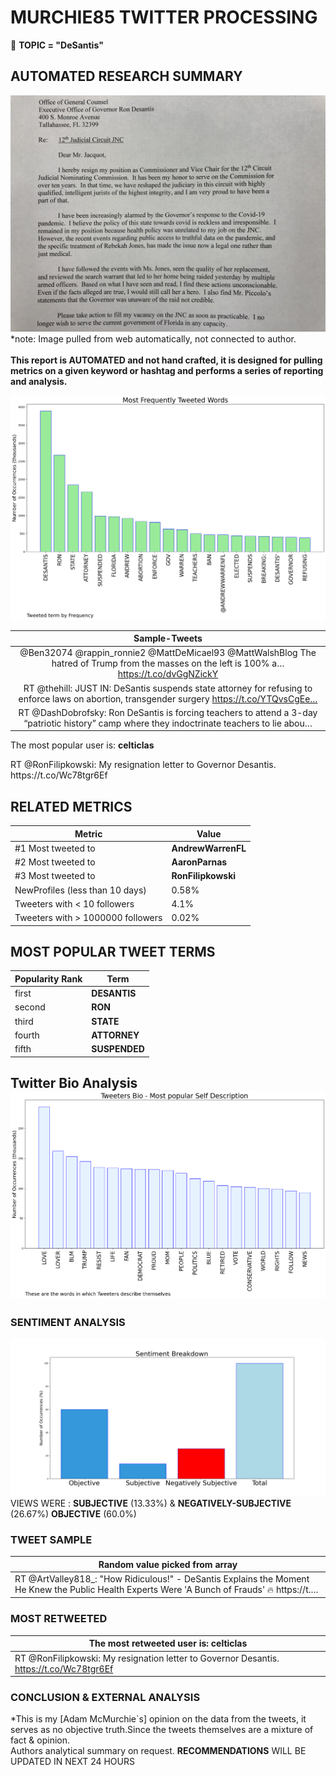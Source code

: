 # MURCHIE85 TWITTER PROCESSING 
&#x1F34E; **TOPIC = "DeSantis"**

## AUTOMATED RESEARCH SUMMARY

![image](assets/2022-08-04hashtagImage.png)*note: Image pulled from web automatically, not connected to author.
<br></br>
<b> This report is AUTOMATED and not hand crafted, it is designed for pulling metrics on a given keyword or hashtag and performs a series of reporting and analysis.</b>



![image](assets/2022-08-04TWEETS.png)



|                **Sample-Tweets**        |
| :-------------: |
| @Ben32074 @rappin_ronnie2 @MattDeMicael93 @MattWalshBlog The hatred of Trump from the masses on the left is 100% a… https://t.co/dvGgNZickY |
| RT @thehill: JUST IN: DeSantis suspends state attorney for refusing to enforce laws on abortion, transgender surgery https://t.co/YTQvsCgEe… |
| RT @DashDobrofsky: Ron DeSantis is forcing teachers to attend a 3-day “patriotic history” camp where they indoctrinate teachers to lie abou… |

The most popular user is: **celticlas**
<div class="alert alert-block alert-danger"> RT @RonFilipkowski: My resignation letter to Governor Desantis. https://t.co/Wc78tgr6Ef</div>

## RELATED METRICS<br>
| Metric | Value |
| ------------- | ------------- |
| #1 Most tweeted to  | **AndrewWarrenFL** |
| #2 Most tweeted to  | **AaronParnas** |
| #3 Most tweeted to  | **RonFilipkowski** |
| NewProfiles (less than 10 days) | 0.58%  |
| Tweeters with < 10 followers  | 4.1%|
| Tweeters with > 1000000 followers  | 0.02%  |



## MOST POPULAR TWEET TERMS 


| Popularity Rank  | Term |
| ------------- | ------------- |
| first  | **DESANTIS**  |
| second  | **RON**  |
| third  | **STATE** |
| fourth  | **ATTORNEY**  |
| fifth  | **SUSPENDED**  |


## Twitter Bio Analysis![image](assets/2022-08-04BIO.png)
### SENTIMENT ANALYSIS
![image](assets/2022-08-04sentiment.png)
VIEWS WERE : **SUBJECTIVE**  (13.33%) & **NEGATIVELY-SUBJECTIVE** (26.67%) **OBJECTIVE** (60.0%)

### TWEET SAMPLE 
| Random value picked from array |
| ------------- |
|RT @ArtValley818_: "How Ridiculous!" - DeSantis Explains the Moment He Knew the Public Health Experts Were 'A Bunch of Frauds' 🔥 https://t.… |

### MOST RETWEETED 

| The most retweeted user is: **celticlas**  |
| ------------- |
| RT @RonFilipkowski: My resignation letter to Governor Desantis. https://t.co/Wc78tgr6Ef |

### CONCLUSION & EXTERNAL ANALYSIS

*This is my [Adam McMurchie`s] opinion on the data from the tweets, it serves as no objective truth.Since the tweets themselves are a mixture of fact & opinion.<br>
Authors analytical summary on request.
**RECOMMENDATIONS** WILL BE UPDATED IN NEXT  24 HOURS <br>